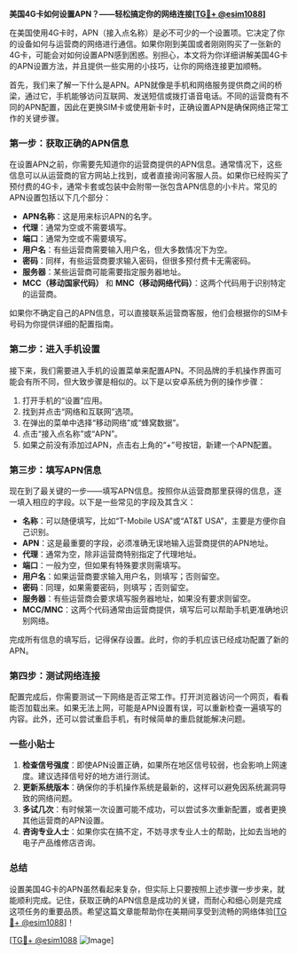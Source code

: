 **美国4G卡如何设置APN？——轻松搞定你的网络连接[[TG💪+ @esim1088](https://t.me/s/esim1088)]**

在美国使用4G卡时，APN（接入点名称）是必不可少的一个设置项。它决定了你的设备如何与运营商的网络进行通信。如果你刚到美国或者刚刚购买了一张新的4G卡，可能会对如何设置APN感到困惑。别担心，本文将为你详细讲解美国4G卡的APN设置方法，并且提供一些实用的小技巧，让你的网络连接更加顺畅。

首先，我们来了解一下什么是APN。APN就像是手机和网络服务提供商之间的桥梁，通过它，手机能够访问互联网、发送短信或拨打语音电话。不同的运营商有不同的APN配置，因此在更换SIM卡或使用新卡时，正确设置APN是确保网络正常工作的关键步骤。

### **第一步：获取正确的APN信息**
在设置APN之前，你需要先知道你的运营商提供的APN信息。通常情况下，这些信息可以从运营商的官方网站上找到，或者直接询问客服人员。如果你已经购买了预付费的4G卡，通常卡套或包装中会附带一张包含APN信息的小卡片。常见的APN设置包括以下几个部分：

- **APN名称**：这是用来标识APN的名字。
- **代理**：通常为空或不需要填写。
- **端口**：通常为空或不需要填写。
- **用户名**：有些运营商需要输入用户名，但大多数情况下为空。
- **密码**：同样，有些运营商要求输入密码，但很多预付费卡无需密码。
- **服务器**：某些运营商可能需要指定服务器地址。
- **MCC（移动国家代码）** 和 **MNC（移动网络代码）**：这两个代码用于识别特定的运营商。

如果你不确定自己的APN信息，可以直接联系运营商客服，他们会根据你的SIM卡号码为你提供详细的配置指南。

### **第二步：进入手机设置**
接下来，我们需要进入手机的设置菜单来配置APN。不同品牌的手机操作界面可能会有所不同，但大致步骤是相似的。以下是以安卓系统为例的操作步骤：

1. 打开手机的“设置”应用。
2. 找到并点击“网络和互联网”选项。
3. 在弹出的菜单中选择“移动网络”或“蜂窝数据”。
4. 点击“接入点名称”或“APN”。
5. 如果之前没有添加过APN，点击右上角的“+”号按钮，新建一个APN配置。

### **第三步：填写APN信息**
现在到了最关键的一步——填写APN信息。按照你从运营商那里获得的信息，逐一填入相应的字段。以下是一些常见的字段及其含义：

- **名称**：可以随便填写，比如“T-Mobile USA”或“AT&T USA”，主要是方便你自己识别。
- **APN**：这是最重要的字段，必须准确无误地输入运营商提供的APN地址。
- **代理**：通常为空，除非运营商特别指定了代理地址。
- **端口**：一般为空，但如果有特殊要求则需填写。
- **用户名**：如果运营商要求输入用户名，则填写；否则留空。
- **密码**：同理，如果需要密码，则填写；否则留空。
- **服务器**：有些运营商会要求填写服务器地址，如果没有要求则留空。
- **MCC/MNC**：这两个代码通常由运营商提供，填写后可以帮助手机更准确地识别网络。

完成所有信息的填写后，记得保存设置。此时，你的手机应该已经成功配置了新的APN。

### **第四步：测试网络连接**
配置完成后，你需要测试一下网络是否正常工作。打开浏览器访问一个网页，看看能否加载出来。如果无法上网，可能是APN设置有误，可以重新检查一遍填写的内容。此外，还可以尝试重启手机，有时候简单的重启就能解决问题。

### **一些小贴士**
1. **检查信号强度**：即使APN设置正确，如果所在地区信号较弱，也会影响上网速度。建议选择信号好的地方进行测试。
2. **更新系统版本**：确保你的手机操作系统是最新的，这样可以避免因系统漏洞导致的网络问题。
3. **多试几次**：有时候第一次设置可能不成功，可以尝试多次重新配置，或者更换其他运营商的APN设置。
4. **咨询专业人士**：如果你实在搞不定，不妨寻求专业人士的帮助，比如去当地的电子产品维修店咨询。

### **总结**
设置美国4G卡的APN虽然看起来复杂，但实际上只要按照上述步骤一步步来，就能顺利完成。记住，获取正确的APN信息是成功的关键，而耐心和细心则是完成这项任务的重要品质。希望这篇文章能帮助你在美期间享受到流畅的网络体验[[TG💪+ @esim1088](https://t.me/s/esim1088)]！

[[TG💪+ @esim1088](https://t.me/s/esim1088) ![Image](https://i.postimg.cc/4NQfJmqS/Snipaste-2025-05-13-00-14-12.png)]
